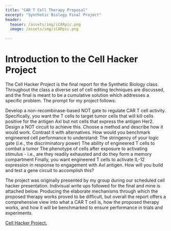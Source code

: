 ```yaml
---
title: "CAR T Cell Therapy Proposal"
excerpt: "Synthetic Biology Final Project"
header:
  teaser: /assets/img/iCARpic.png
  image: /assets/img/iCARpic.png
   
---
```


# Introduction to the Cell Hacker Project

The Cell Hacker Project is the final report for the Synthetic Biology class. Throughout the class a diverse set of cell editing techniques are discussed, and the final is meant to be a cumulative solution which addresses a specific problem. The prompt for my project follows:

Develop a non-recombinase-based NOT gate to regulate CAR T cell activity. Specifically, you want the T cells to target tumor cells that will kill cells positive for the antigen Axl but not cells that express the antigen Her2.
Design a NOT circuit to achieve this. Choose a method and describe how it would work. Contrast it with alternatives. How would you benchmark engineered cell performance to understand:
The stringency of your logic gate (i.e., the discriminatory power)
The ability of engineered T cells to combat a tumor
The phenotype of cells after exposure to activating stimulus - i.e., are they readily exhausted and do they form a memory compartment
Finally, you want engineered T cells to activate IL-12 expression in response to engagement with Axl antigen. How will you build and test a gene circuit to accomplish this?

The project was originally presented by my group during our scheduled cell hacker presentation. Indivisual write ups followed for the final and mine is attached below. Producing the elaborate mechanisms through which the proposed therapy works proved to be difficult, but overall the report offers a comprehensive view into what a CAR T cell is, how the proposed therapy works, and how it will be benchmarked to ensure performance in trials and experiments. 

<a href="username.github.io/assets/img/Cell Hacker Final Report .pdf" target="_blank">Cell Hacker Project.</a>


